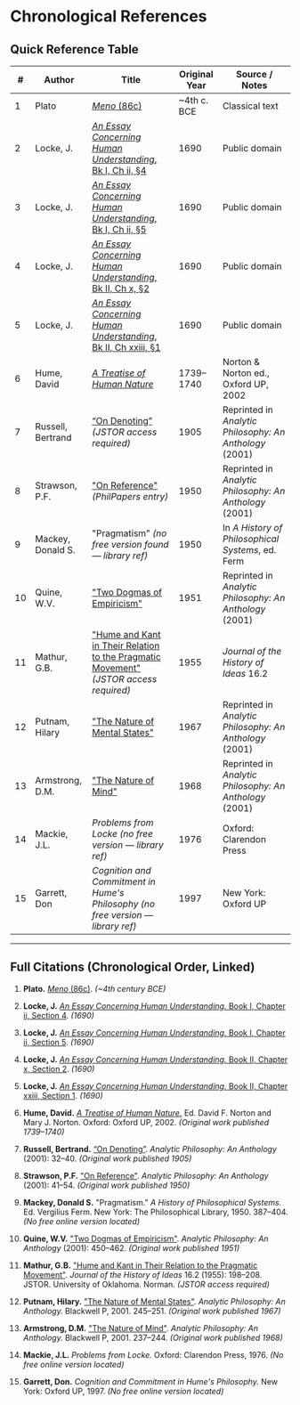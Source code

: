 # Chronological References

## Quick Reference Table

| #  | Author               | Title                                                                 | Original Year | Source / Notes |
|----|----------------------|-----------------------------------------------------------------------|---------------|----------------|
| 1  | Plato                | [*Meno* (86c)](https://www.perseus.tufts.edu/hopper/text?doc=plat.+meno+86c) | ~4th c. BCE   | Classical text |
| 2  | Locke, J.            | [*An Essay Concerning Human Understanding*, Bk I, Ch ii, §4](https://www.gutenberg.org/ebooks/10615) | 1690          | Public domain |
| 3  | Locke, J.            | [*An Essay Concerning Human Understanding*, Bk I, Ch ii, §5](https://www.gutenberg.org/ebooks/10615) | 1690          | Public domain |
| 4  | Locke, J.            | [*An Essay Concerning Human Understanding*, Bk II, Ch x, §2](https://www.gutenberg.org/ebooks/10615) | 1690          | Public domain |
| 5  | Locke, J.            | [*An Essay Concerning Human Understanding*, Bk II, Ch xxiii, §1](https://www.gutenberg.org/ebooks/10615) | 1690          | Public domain |
| 6  | Hume, David          | [*A Treatise of Human Nature*](https://davidhume.org/texts/tn)         | 1739–1740     | Norton & Norton ed., Oxford UP, 2002 |
| 7  | Russell, Bertrand    | [“On Denoting”](https://www.jstor.org/stable/20100117) *(JSTOR access required)* | 1905          | Reprinted in *Analytic Philosophy: An Anthology* (2001) |
| 8  | Strawson, P.F.       | ["On Reference"](https://philpapers.org/rec/STRAOR) *(PhilPapers entry)* | 1950          | Reprinted in *Analytic Philosophy: An Anthology* (2001) |
| 9  | Mackey, Donald S.     | "Pragmatism" *(no free version found — library ref)*                   | 1950          | In *A History of Philosophical Systems*, ed. Ferm |
| 10 | Quine, W.V.          | ["Two Dogmas of Empiricism"](https://www.ditext.com/quine/quine.html)  | 1951          | Reprinted in *Analytic Philosophy: An Anthology* (2001) |
| 11 | Mathur, G.B.         | ["Hume and Kant in Their Relation to the Pragmatic Movement"](https://www.jstor.org/stable/2707682) *(JSTOR access required)* | 1955 | *Journal of the History of Ideas* 16.2 |
| 12 | Putnam, Hilary       | ["The Nature of Mental States"](https://www.sfu.ca/~jjwaite/putnam.pdf) | 1967          | Reprinted in *Analytic Philosophy: An Anthology* (2001) |
| 13 | Armstrong, D.M.      | ["The Nature of Mind"](https://www.uv.es/~fores/programa/ArmstrongTheNatureOfMind.pdf) | 1968          | Reprinted in *Analytic Philosophy: An Anthology* (2001) |
| 14 | Mackie, J.L.         | *Problems from Locke* *(no free version — library ref)*                | 1976          | Oxford: Clarendon Press |
| 15 | Garrett, Don         | *Cognition and Commitment in Hume's Philosophy* *(no free version — library ref)* | 1997 | New York: Oxford UP |

---

## Full Citations (Chronological Order, Linked)

1. **Plato.** [*Meno* (86c)](https://www.perseus.tufts.edu/hopper/text?doc=plat.+meno+86c). *(~4th century BCE)*

2. **Locke, J.** [*An Essay Concerning Human Understanding.* Book I, Chapter ii, Section 4](https://www.gutenberg.org/ebooks/10615). *(1690)*

3. **Locke, J.** [*An Essay Concerning Human Understanding.* Book I, Chapter ii, Section 5](https://www.gutenberg.org/ebooks/10615). *(1690)*

4. **Locke, J.** [*An Essay Concerning Human Understanding.* Book II, Chapter x, Section 2](https://www.gutenberg.org/ebooks/10615). *(1690)*

5. **Locke, J.** [*An Essay Concerning Human Understanding.* Book II, Chapter xxiii, Section 1](https://www.gutenberg.org/ebooks/10615). *(1690)*

6. **Hume, David.** [*A Treatise of Human Nature.*](https://davidhume.org/texts/tn) Ed. David F. Norton and Mary J. Norton. Oxford: Oxford UP, 2002. *(Original work published 1739–1740)*

7. **Russell, Bertrand.** [“On Denoting”](https://www.jstor.org/stable/20100117). *Analytic Philosophy: An Anthology* (2001): 32–40. *(Original work published 1905)*

8. **Strawson, P.F.** ["On Reference"](https://philpapers.org/rec/STRAOR). *Analytic Philosophy: An Anthology* (2001): 41–54. *(Original work published 1950)*

9. **Mackey, Donald S.** "Pragmatism." *A History of Philosophical Systems.* Ed. Vergilius Ferm. New York: The Philosophical Library, 1950. 387–404. *(No free online version located)*

10. **Quine, W.V.** ["Two Dogmas of Empiricism"](https://www.ditext.com/quine/quine.html). *Analytic Philosophy: An Anthology* (2001): 450–462. *(Original work published 1951)*

11. **Mathur, G.B.** ["Hume and Kant in Their Relation to the Pragmatic Movement"](https://www.jstor.org/stable/2707682). *Journal of the History of Ideas* 16.2 (1955): 198–208. JSTOR. University of Oklahoma. Norman. *(JSTOR access required)*

12. **Putnam, Hilary.** ["The Nature of Mental States"](https://www.sfu.ca/~jjwaite/putnam.pdf). *Analytic Philosophy: An Anthology.* Blackwell P, 2001. 245–251. *(Original work published 1967)*

13. **Armstrong, D.M.** ["The Nature of Mind"](https://www.uv.es/~fores/programa/ArmstrongTheNatureOfMind.pdf). *Analytic Philosophy: An Anthology.* Blackwell P, 2001. 237–244. *(Original work published 1968)*

14. **Mackie, J.L.** *Problems from Locke.* Oxford: Clarendon Press, 1976. *(No free online version located)*

15. **Garrett, Don.** *Cognition and Commitment in Hume's Philosophy.* New York: Oxford UP, 1997. *(No free online version located)*

